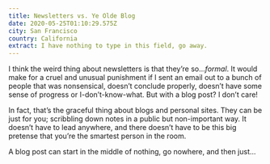 ```yaml
---
title: Newsletters vs. Ye Olde Blog
date: 2020-05-25T01:10:29.575Z
city: San Francisco
country: California
extract: I have nothing to type in this field, go away.
---
```

I think the weird thing about newsletters is that they’re so..._formal_. It would make for a cruel and unusual punishment if I sent an email out to a bunch of people that was nonsensical, doesn’t conclude properly, doesn’t have some sense of progress or I-don’t-know-what. But with a blog post? I don’t care!

In fact, that’s the graceful thing about blogs and personal sites. They can be just for you; scribbling down notes in a public but non-important way. It doesn’t have to lead anywhere, and there doesn’t have to be this big pretense that you’re the smartest person in the room.

A blog post can start in the middle of nothing, go nowhere, and then just...